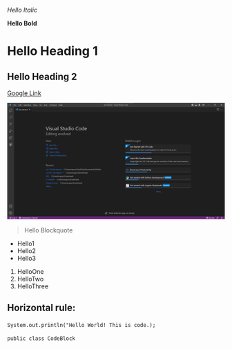 *Hello Italic*

**Hello Bold**

# Hello Heading 1

## Hello Heading 2

[Google Link](https://google.com/)

![VSCode Image](./cse15l-lab-report-1/assets/vscode.png)

> Hello Blockquote

* Hello1
* Hello2
* Hello3

1. HelloOne
2. HelloTwo
3. HelloThree

Horizontal rule:
---

`System.out.println("Hello World! This is code.);`

``` public class CodeBlock ```